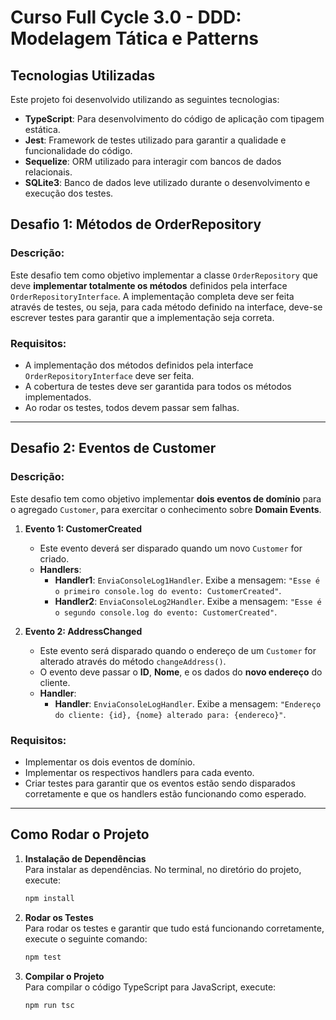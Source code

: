 # Curso Full Cycle 3.0 - DDD: Modelagem Tática e Patterns

## Tecnologias Utilizadas

Este projeto foi desenvolvido utilizando as seguintes tecnologias:

- **TypeScript**: Para desenvolvimento do código de aplicação com tipagem estática.
- **Jest**: Framework de testes utilizado para garantir a qualidade e funcionalidade do código.
- **Sequelize**: ORM utilizado para interagir com bancos de dados relacionais.
- **SQLite3**: Banco de dados leve utilizado durante o desenvolvimento e execução dos testes.

## Desafio 1: Métodos de OrderRepository

### Descrição:
Este desafio tem como objetivo implementar a classe `OrderRepository` que deve **implementar totalmente os métodos** definidos pela interface `OrderRepositoryInterface`. A implementação completa deve ser feita através de testes, ou seja, para cada método definido na interface, deve-se escrever testes para garantir que a implementação seja correta.

### Requisitos:
- A implementação dos métodos definidos pela interface `OrderRepositoryInterface` deve ser feita.
- A cobertura de testes deve ser garantida para todos os métodos implementados.
- Ao rodar os testes, todos devem passar sem falhas.

---

## Desafio 2: Eventos de Customer

### Descrição:
Este desafio tem como objetivo implementar **dois eventos de domínio** para o agregado `Customer`, para exercitar o conhecimento sobre **Domain Events**.

1. **Evento 1: CustomerCreated**
   - Este evento deverá ser disparado quando um novo `Customer` for criado.
   - **Handlers**:
     - **Handler1**: `EnviaConsoleLog1Handler`. Exibe a mensagem: `"Esse é o primeiro console.log do evento: CustomerCreated"`.
     - **Handler2**: `EnviaConsoleLog2Handler`. Exibe a mensagem: `"Esse é o segundo console.log do evento: CustomerCreated"`.
   
2. **Evento 2: AddressChanged**
   - Este evento será disparado quando o endereço de um `Customer` for alterado através do método `changeAddress()`.
   - O evento deve passar o **ID**, **Nome**, e os dados do **novo endereço** do cliente.
   - **Handler**:
     - **Handler**: `EnviaConsoleLogHandler`. Exibe a mensagem: `"Endereço do cliente: {id}, {nome} alterado para: {endereco}"`.

### Requisitos:
- Implementar os dois eventos de domínio.
- Implementar os respectivos handlers para cada evento.
- Criar testes para garantir que os eventos estão sendo disparados corretamente e que os handlers estão funcionando como esperado.

---

## Como Rodar o Projeto
1. **Instalação de Dependências**<br>
  Para instalar as dependências. No terminal, no diretório do projeto, execute:
    
    ```bash
    npm install
    ```

2. **Rodar os Testes**<br>
  Para rodar os testes e garantir que tudo está funcionando corretamente, execute o seguinte comando:
    
    ```bash
    npm test
    ```

3. **Compilar o Projeto**<br>
  Para compilar o código TypeScript para JavaScript, execute:
    
    ```bash
    npm run tsc
    ```
